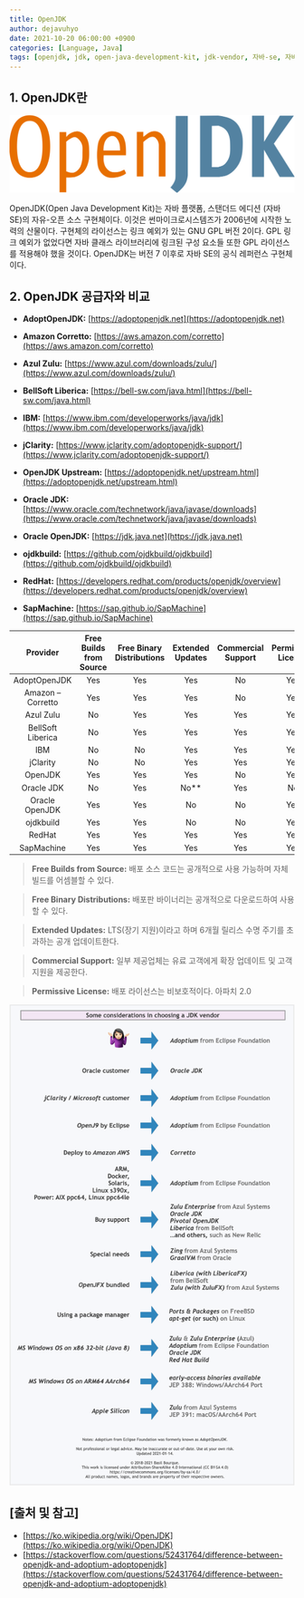 ```yaml
---
title: OpenJDK
author: dejavuhyo
date: 2021-10-20 06:00:00 +0900
categories: [Language, Java]
tags: [openjdk, jdk, open-java-development-kit, jdk-vendor, 자바-se, 자바]
---
```


## 1. OpenJDK란

![openjdk](/assets/img/2021-10-20-openjdk/openjdk.png)

OpenJDK(Open Java Development Kit)는 자바 플랫폼, 스탠더드 에디션 (자바 SE)의 자유-오픈 소스 구현체이다. 이것은 썬마이크로시스템즈가 2006년에 시작한 노력의 산물이다. 구현체의 라이선스는 링크 예외가 있는 GNU GPL 버전 2이다. GPL 링크 예외가 없었다면 자바 클래스 라이브러리에 링크된 구성 요소들 또한 GPL 라이선스를 적용해야 했을 것이다. OpenJDK는 버전 7 이후로 자바 SE의 공식 레퍼런스 구현체이다.

## 2. OpenJDK 공급자와 비교

* **AdoptOpenJDK:** [https://adoptopenjdk.net](https://adoptopenjdk.net)

* **Amazon Corretto:** [https://aws.amazon.com/corretto](https://aws.amazon.com/corretto)

* **Azul Zulu:** [https://www.azul.com/downloads/zulu/](https://www.azul.com/downloads/zulu/)

* **BellSoft Liberica:** [https://bell-sw.com/java.html](https://bell-sw.com/java.html)

* **IBM:** [https://www.ibm.com/developerworks/java/jdk](https://www.ibm.com/developerworks/java/jdk)

* **jClarity:** [https://www.jclarity.com/adoptopenjdk-support/](https://www.jclarity.com/adoptopenjdk-support/)

* **OpenJDK Upstream:** [https://adoptopenjdk.net/upstream.html](https://adoptopenjdk.net/upstream.html)

* **Oracle JDK:** [https://www.oracle.com/technetwork/java/javase/downloads](https://www.oracle.com/technetwork/java/javase/downloads)

* **Oracle OpenJDK:** [https://jdk.java.net](https://jdk.java.net)

* **ojdkbuild:** [https://github.com/ojdkbuild/ojdkbuild](https://github.com/ojdkbuild/ojdkbuild)

* **RedHat:** [https://developers.redhat.com/products/openjdk/overview](https://developers.redhat.com/products/openjdk/overview)

* **SapMachine:** [https://sap.github.io/SapMachine](https://sap.github.io/SapMachine)

| Provider | Free Builds from Source | Free Binary Distributions | Extended Updates | Commercial Support | Permissive License |
|:-----:|:-----:|:-----:|:-----:|:-----:|:-----:|
| AdoptOpenJDK | Yes | Yes | Yes | No | Yes |
| Amazon – Corretto | Yes | Yes | Yes | No | Yes |
| Azul Zulu | No | Yes | Yes | Yes | Yes |
| BellSoft Liberica | No | Yes | Yes | Yes | Yes |
| IBM | No | No | Yes | Yes | Yes |
| jClarity | No | No | Yes | Yes | Yes |
| OpenJDK | Yes | Yes | Yes | No | Yes |
| Oracle JDK | No | Yes | No** | Yes | No |
| Oracle OpenJDK | Yes | Yes | No | No | Yes |
| ojdkbuild | Yes | Yes | No | No | Yes |
| RedHat | Yes | Yes  | Yes | Yes | Yes |
| SapMachine | Yes | Yes | Yes | Yes | Yes |

> **Free Builds from Source:** 배포 소스 코드는 공개적으로 사용 가능하며 자체 빌드를 어셈블할 수 있다.

> **Free Binary Distributions:** 배포판 바이너리는 공개적으로 다운로드하여 사용할 수 있다.

> **Extended Updates:** LTS(장기 지원)이라고 하며 6개월 릴리스 수명 주기를 초과하는 공개 업데이트한다.

> **Commercial Support:** 일부 제공업체는 유료 고객에게 확장 업데이트 및 고객 지원을 제공한다.

> **Permissive License:** 배포 라이선스는 비보호적이다. 아파치 2.0

![jdk-vendor](/assets/img/2021-10-20-openjdk/jdk-vendor.png)

## [출처 및 참고]
* [https://ko.wikipedia.org/wiki/OpenJDK](https://ko.wikipedia.org/wiki/OpenJDK)
* [https://stackoverflow.com/questions/52431764/difference-between-openjdk-and-adoptium-adoptopenjdk](https://stackoverflow.com/questions/52431764/difference-between-openjdk-and-adoptium-adoptopenjdk)
